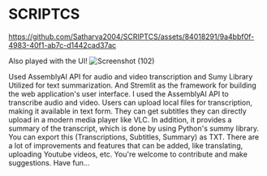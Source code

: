 # SCRIPTCS


https://github.com/Satharva2004/SCRIPTCS/assets/84018291/9a4bbf0f-4983-40f1-ab7c-d1442cad37ac

Also played with the UI!
![Screenshot (102)](https://github.com/Satharva2004/SCRIPTCS/assets/84018291/975081c9-9dbb-4eb2-bc8f-adcce3470fdd)

Used AssemblyAI API for audio and video transcription and Sumy Library Utilized for text summarization. And Stremlit as the framework for building the web application's user interface.
I used the AssemblyAI API to transcribe audio and video. Users can upload local files for transcription, making it available in text form. They can get subtitles they can directly upload in a modern media player like VLC. In addition, it provides a summary of the transcript, which is done by using Python's summy library. You can export this (Transcriptions, Subtitles, Summary) as TXT. There are a lot of improvements and features that can be added, like translating, uploading Youtube videos, etc. You're welcome to contribute and make suggestions. Have fun... 

